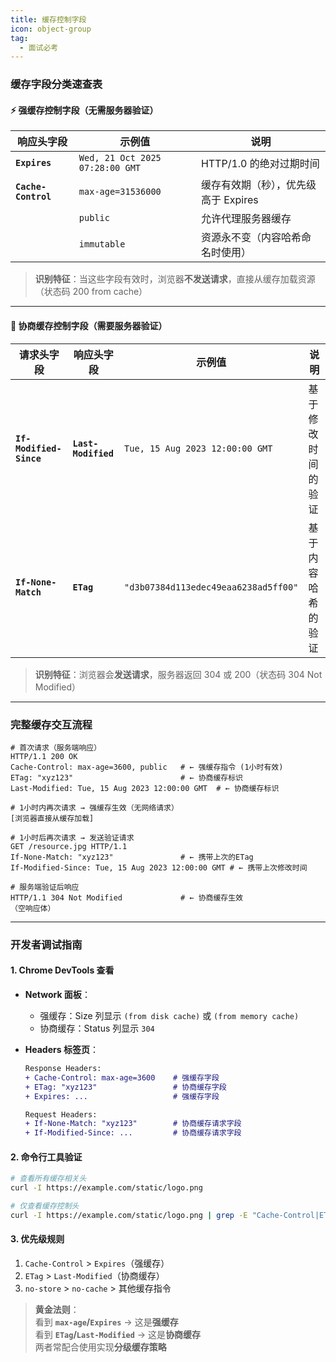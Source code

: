 ```yaml
---
title: 缓存控制字段
icon: object-group
tag:
  - 面试必考
---
```

### 缓存字段分类速查表

#### ⚡ 强缓存控制字段（**无需服务器验证**）
| 响应头字段         | 示例值                              | 说明 |
|--------------------|-----------------------------------|------|
| **`Expires`**      | `Wed, 21 Oct 2025 07:28:00 GMT`   | HTTP/1.0 的绝对过期时间 |
| **`Cache-Control`**| `max-age=31536000`                | 缓存有效期（秒），优先级高于 Expires |
|                    | `public`                          | 允许代理服务器缓存 |
|                    | `immutable`                       | 资源永不变（内容哈希命名时使用） |

> **识别特征**：当这些字段有效时，浏览器**不发送请求**，直接从缓存加载资源（状态码 200 from cache）

---

#### 🔁 协商缓存控制字段（**需要服务器验证**）
| 请求头字段            | 响应头字段       | 示例值                                 | 说明 |
|-----------------------|-----------------|----------------------------------------|------|
| **`If-Modified-Since`** | **`Last-Modified`** | `Tue, 15 Aug 2023 12:00:00 GMT`       | 基于修改时间的验证 |
| **`If-None-Match`**     | **`ETag`**         | `"d3b07384d113edec49eaa6238ad5ff00"` | 基于内容哈希的验证 |

> **识别特征**：浏览器会**发送请求**，服务器返回 304 或 200（状态码 304 Not Modified）

---

### 完整缓存交互流程
```http
# 首次请求（服务端响应）
HTTP/1.1 200 OK
Cache-Control: max-age=3600, public   # ← 强缓存指令 (1小时有效)
ETag: "xyz123"                        # ← 协商缓存标识
Last-Modified: Tue, 15 Aug 2023 12:00:00 GMT  # ← 协商缓存标识

# 1小时内再次请求 → 强缓存生效（无网络请求）
[浏览器直接从缓存加载]

# 1小时后再次请求 → 发送验证请求
GET /resource.jpg HTTP/1.1
If-None-Match: "xyz123"               # ← 携带上次的ETag
If-Modified-Since: Tue, 15 Aug 2023 12:00:00 GMT # ← 携带上次修改时间

# 服务端验证后响应
HTTP/1.1 304 Not Modified             # ← 协商缓存生效
（空响应体）
```

---

### 开发者调试指南
#### 1. Chrome DevTools 查看
- **Network 面板**：
  - 强缓存：Size 列显示 `(from disk cache)` 或 `(from memory cache)`
  - 协商缓存：Status 列显示 `304`
  
- **Headers 标签页**：
  ```diff
  Response Headers:
  + Cache-Control: max-age=3600    # 强缓存字段
  + ETag: "xyz123"                 # 协商缓存字段
  + Expires: ...                   # 强缓存字段

  Request Headers:
  + If-None-Match: "xyz123"        # 协商缓存请求字段
  + If-Modified-Since: ...         # 协商缓存请求字段
  ```

#### 2. 命令行工具验证
```bash
# 查看所有缓存相关头
curl -I https://example.com/static/logo.png

# 仅查看缓存控制头
curl -I https://example.com/static/logo.png | grep -E "Cache-Control|ETag|Expires|Last-Modified"
```

#### 3. 优先级规则
1. `Cache-Control` > `Expires`（强缓存）
2. `ETag` > `Last-Modified`（协商缓存）
3. `no-store` > `no-cache` > 其他缓存指令

> **黄金法则**：  
> 看到 **`max-age`/`Expires`** → 这是**强缓存**  
> 看到 **`ETag`/`Last-Modified`** → 这是**协商缓存**  
> 两者常配合使用实现**分级缓存策略**